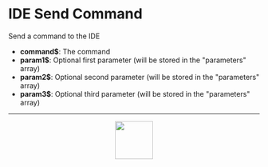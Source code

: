 # IDE Send Command
Send a command to the IDE
- **command&dollar;**: The command
- **param1&dollar;**: Optional first parameter (will be stored in the "parameters" array)
- **param2&dollar;**: Optional second parameter (will be stored in the "parameters" array)
- **param3&dollar;**: Optional third parameter (will be stored in the "parameters" array)
---
<p align="center"><img valign="middle" width="76px" src="https://drive.google.com/uc?export=view&id=1c2KO0LJpvMS9X9CAGV6dOfciR7OWhdKA" /></p>